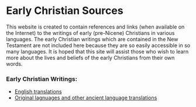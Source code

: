 # Early Christian Sources 

This website is created to contain references and links (when available on the Internet) to the writings of early (pre-Nicene) Christians in various languages. The early Christian writings which are contained in the New Testament are not included here because they are so easily accessible in so many languages. It is hoped that this site will assist those who wish to learn more about the lives and beliefs of the early Christians from their own words.

### Early Christian Writings:

* [English translations](eng/earlychristianwritings.html)
* [Original lagnuages and other ancient language translations](originallanguages.html)
